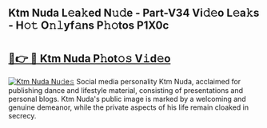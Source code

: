## Ktm Nuda L𝚎a𝚔ed N𝚞𝚍e - Part-V34 Vi𝚍𝚎o L𝚎a𝚔s - H𝚘𝚝 O𝚗𝚕yf𝚊ns P𝚑𝚘tos P1X0c

# <h2><a href="http://kfdtgbc.oniu.top/?m=Ktm+Nuda">🔗👉 🔴 Ktm Nuda P𝚑ot𝚘𝚜 V𝚒d𝚎o</a></h2>

[![Ktm Nuda Nu𝚍e𝚜](https://i.imgur.com/0qMVB7G.gif)](http://kfdtgbc.oniu.top/?m=Ktm+Nuda)
Social media personality Ktm Nuda, acclaimed for publishing dance and lifestyle material, consisting of presentations and personal blogs. Ktm Nuda's public image is marked by a welcoming and genuine demeanor, while the private aspects of his life remain cloaked in secrecy.  
